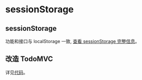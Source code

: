 # sessionStorage

## sessionStorage

功能和接口与 localStorage 一致, [查看 sessionStorage 完整信息](https://developer.mozilla.org/en-US/docs/Web/API/Storage)。

## 改造 TodoMVC

详见[代码](https://github.com/luics/web-dev/blob/master/examples/data/TodoMVC-sessionStorage.html)。